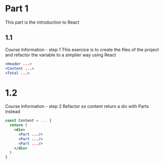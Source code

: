 # Part 1

This part is the introduction to React

## 1.1

Course Information - step 1
This exercice is to create the files of the project and refactor the variable to a simplier way using React

```jsx
<Header ...>
<Content ...>
<Total ...>
```

# 1.2

Course Information - step 2
Refactor so content return a div with Parts instead

```jsx
const Content = ... {
  return (
    <div>
      <Part .../>
      <Part .../>
      <Part .../>
    </div>
  )
}
```
